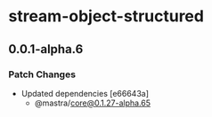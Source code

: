 # stream-object-structured

## 0.0.1-alpha.6

### Patch Changes

- Updated dependencies [e66643a]
  - @mastra/core@0.1.27-alpha.65
